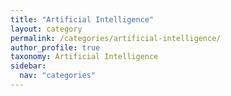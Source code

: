 ```yaml
---
title: "Artificial Intelligence"
layout: category
permalink: /categories/artificial-intelligence/
author_profile: true
taxonomy: Artificial Intelligence
sidebar:
  nav: "categories"
---
```

